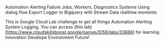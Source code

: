 Automation Alerting Failure Jobs, Workers, Diagnostics Systems Using dialog flow 
Export Logger to Bigquery with Stream Data realtime moments


This is Google Cloud Lab challenge to get all things Automation Alerting System Logging.
You can access (this lab)[https://www.cloudskillsboost.google/games/5156/labs/33686] for learning Innovation Develope Environment Future!
